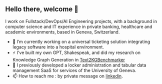 ## Hello there, welcome 👋

I work on Fullstack/DevOps/AI Engineering projects, with a background in computer science and IT experience in private banking, 
healthcare and academic environments, based in Geneva, Switzerland. 

- 🔭 I’m currently working on a universal ticketing solution integrating legacy software into a hospital environment.
- ⚡ I've built my own GPT, Shakespeak, and did my research on Knowledge Graph Generation in [Text2KGBenchmarker](git)
- 💬 I previously developed a locker administration and tabular data management SaaS for services of the University of Geneva. 
- 📫 How to reach me : by private message on [linkedin](www.linkedin.com/in/arthur-freeman-0b2175252). 
